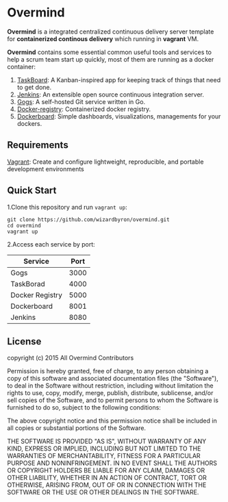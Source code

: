 Overmind
===========

__Overmind__ is a integrated centralized continuous delivery server template for __containerized continous delivery__ which running in **vagrant** VM.

__Overmind__ contains some essential common useful tools and services to help a scrum team start up quickly, most of them are running as a docker container:

1. [TaskBoard](https://github.com/kiswa/TaskBoard): A Kanban-inspired app for keeping track of things that need to get done.
2. [Jenkins](https://jenkins-ci.org/): An extensible open source continuous integration server.
3. [Gogs](http://gogs.io/): A self-hosted Git service written in Go.
4. [Docker-registry](https://registry.hub.docker.com/_/registry/): Containerized docker registry.
5. [Dockerboard](https://registry.hub.docker.com/u/dockerboard/dockerboard/): Simple dashboards, visualizations, managements for your dockers.

Requirements
----------

[Vagrant](https://www.vagrantup.com/): Create and configure lightweight, reproducible, and portable development environments

Quick Start
----------
1.Clone this repository and run `vagrant up`:

```
git clone https://github.com/wizardbyron/overmind.git
cd overmind
vagrant up
```

2.Access each service by port:

| Service         | Port |
| --------------- |:----:|
| Gogs            | 3000 |
| TaskBorad       | 4000 |
| Docker Registry | 5000 |
| Dockerboard     | 8001 |
| Jenkins         | 8080 |


License
----------

copyright (c) 2015 All Overmind Contributors

Permission is hereby granted, free of charge, to any person obtaining a copy
of this software and associated documentation files (the "Software"), to deal
in the Software without restriction, including without limitation the rights
to use, copy, modify, merge, publish, distribute, sublicense, and/or sell
copies of the Software, and to permit persons to whom the Software is
furnished to do so, subject to the following conditions:

The above copyright notice and this permission notice shall be included in
all copies or substantial portions of the Software.

THE SOFTWARE IS PROVIDED "AS IS", WITHOUT WARRANTY OF ANY KIND, EXPRESS OR
IMPLIED, INCLUDING BUT NOT LIMITED TO THE WARRANTIES OF MERCHANTABILITY,
FITNESS FOR A PARTICULAR PURPOSE AND NONINFRINGEMENT. IN NO EVENT SHALL THE
AUTHORS OR COPYRIGHT HOLDERS BE LIABLE FOR ANY CLAIM, DAMAGES OR OTHER
LIABILITY, WHETHER IN AN ACTION OF CONTRACT, TORT OR OTHERWISE, ARISING FROM,
OUT OF OR IN CONNECTION WITH THE SOFTWARE OR THE USE OR OTHER DEALINGS IN
THE SOFTWARE.
